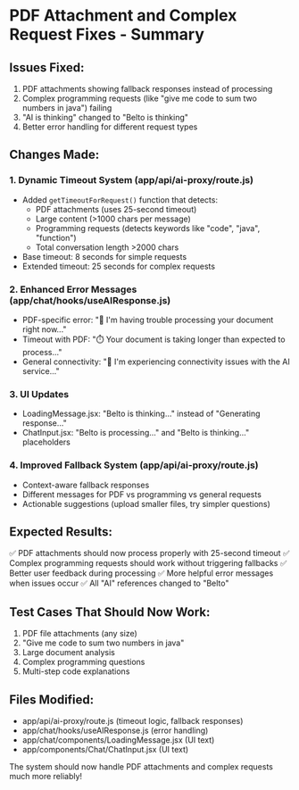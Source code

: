 # PDF Attachment and Complex Request Fixes - Summary

## Issues Fixed:
1. PDF attachments showing fallback responses instead of processing
2. Complex programming requests (like "give me code to sum two numbers in java") failing
3. "AI is thinking" changed to "Belto is thinking"
4. Better error handling for different request types

## Changes Made:

### 1. Dynamic Timeout System (app/api/ai-proxy/route.js)
- Added `getTimeoutForRequest()` function that detects:
  - PDF attachments (uses 25-second timeout)
  - Large content (>1000 chars per message)
  - Programming requests (detects keywords like "code", "java", "function")
  - Total conversation length >2000 chars
- Base timeout: 8 seconds for simple requests
- Extended timeout: 25 seconds for complex requests

### 2. Enhanced Error Messages (app/chat/hooks/useAIResponse.js)
- PDF-specific error: "📄 I'm having trouble processing your document right now..."
- Timeout with PDF: "⏱️ Your document is taking longer than expected to process..."
- General connectivity: "🔧 I'm experiencing connectivity issues with the AI service..."

### 3. UI Updates
- LoadingMessage.jsx: "Belto is thinking..." instead of "Generating response..."
- ChatInput.jsx: "Belto is processing..." and "Belto is thinking..." placeholders

### 4. Improved Fallback System (app/api/ai-proxy/route.js)
- Context-aware fallback responses
- Different messages for PDF vs programming vs general requests
- Actionable suggestions (upload smaller files, try simpler questions)

## Expected Results:
✅ PDF attachments should now process properly with 25-second timeout
✅ Complex programming requests should work without triggering fallbacks
✅ Better user feedback during processing
✅ More helpful error messages when issues occur
✅ All "AI" references changed to "Belto"

## Test Cases That Should Now Work:
1. PDF file attachments (any size)
2. "Give me code to sum two numbers in java"
3. Large document analysis
4. Complex programming questions
5. Multi-step code explanations

## Files Modified:
- app/api/ai-proxy/route.js (timeout logic, fallback responses)
- app/chat/hooks/useAIResponse.js (error handling)
- app/chat/components/LoadingMessage.jsx (UI text)
- app/components/Chat/ChatInput.jsx (UI text)

The system should now handle PDF attachments and complex requests much more reliably!
